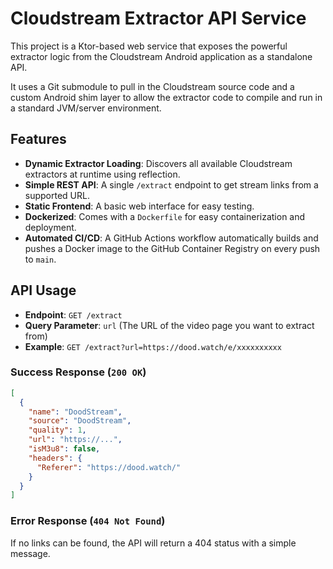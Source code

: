 # Cloudstream Extractor API Service

This project is a Ktor-based web service that exposes the powerful extractor logic from the Cloudstream Android application as a standalone API.

It uses a Git submodule to pull in the Cloudstream source code and a custom Android shim layer to allow the extractor code to compile and run in a standard JVM/server environment.

## Features

-   **Dynamic Extractor Loading**: Discovers all available Cloudstream extractors at runtime using reflection.
-   **Simple REST API**: A single `/extract` endpoint to get stream links from a supported URL.
-   **Static Frontend**: A basic web interface for easy testing.
-   **Dockerized**: Comes with a `Dockerfile` for easy containerization and deployment.
-   **Automated CI/CD**: A GitHub Actions workflow automatically builds and pushes a Docker image to the GitHub Container Registry on every push to `main`.

## API Usage

-   **Endpoint**: `GET /extract`
-   **Query Parameter**: `url` (The URL of the video page you want to extract from)
-   **Example**: `GET /extract?url=https://dood.watch/e/xxxxxxxxxx`

### Success Response (`200 OK`)

```json
[
  {
    "name": "DoodStream",
    "source": "DoodStream",
    "quality": 1,
    "url": "https://...",
    "isM3u8": false,
    "headers": {
      "Referer": "https://dood.watch/"
    }
  }
]
```

### Error Response (`404 Not Found`)

If no links can be found, the API will return a 404 status with a simple message.